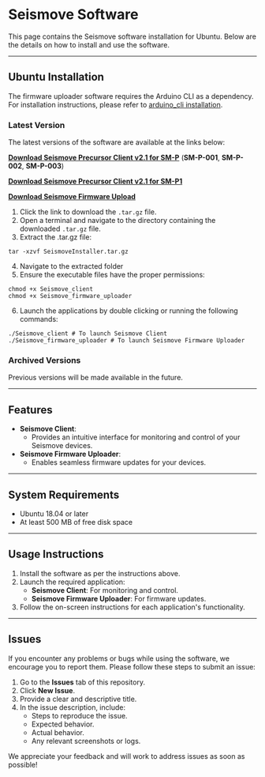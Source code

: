 # **Seismove Software**

This page contains the Seismove software installation for Ubuntu. Below are the details on how to install and use the software.

---

## **Ubuntu Installation**

The firmware uploader software requires the Arduino CLI as a dependency. For installation instructions, please refer to [arduino_cli installation](../firmware/arduino_cli.md).

### **Latest Version**
The latest versions of the software are available at the links below:

[**Download Seismove Precursor Client v2.1 for SM-P**](https://drive.google.com/file/d/116nsnRJIjpLF0QwRIEJBdZ8S0YjxtgOj/view?usp=drive_link) (**SM-P-001**, **SM-P-002**, **SM-P-003**)

[**Download Seismove Precursor Client v2.1 for SM-P1**](https://drive.google.com/file/d/1GNjNS3VP-dXRfQyzm-JNcbQwCE6ZbYSk/view?usp=drive_link)

[**Download Seismove Firmware Upload**](https://drive.google.com/file/d/1UQDqaFqVX24UbVUUWW4tEsIY_WX4w3uw/view?usp=drive_link)

1. Click the link to download the `.tar.gz` file.
2. Open a terminal and navigate to the directory containing the downloaded `.tar.gz` file.
3. Extract the .tar.gz file:
```
tar -xzvf SeismoveInstaller.tar.gz
```

4. Navigate to the extracted folder
5. Ensure the executable files have the proper permissions: 
```
chmod +x Seismove_client 
chmod +x Seismove_firmware_uploader
```

6. Launch the applications by double clicking or running the following commands: 
```
./Seismove_client # To launch Seismove Client 
./Seismove_firmware_uploader # To launch Seismove Firmware Uploader
```

### **Archived Versions**
Previous versions will be made available in the future.

---

## **Features**
- **Seismove Client**:
  - Provides an intuitive interface for monitoring and control of your Seismove devices.
- **Seismove Firmware Uploader**:
  - Enables seamless firmware updates for your devices.

---

## **System Requirements**
- Ubuntu 18.04 or later
- At least 500 MB of free disk space

---

## **Usage Instructions**
1. Install the software as per the instructions above.
2. Launch the required application:
   - **Seismove Client**: For monitoring and control.
   - **Seismove Firmware Uploader**: For firmware updates.
3. Follow the on-screen instructions for each application's functionality.

---

## **Issues**
If you encounter any problems or bugs while using the software, we encourage you to report them. Please follow these steps to submit an issue:

1. Go to the **Issues** tab of this repository.
2. Click **New Issue**.
3. Provide a clear and descriptive title.
4. In the issue description, include:
   - Steps to reproduce the issue.
   - Expected behavior.
   - Actual behavior.
   - Any relevant screenshots or logs.

We appreciate your feedback and will work to address issues as soon as possible!